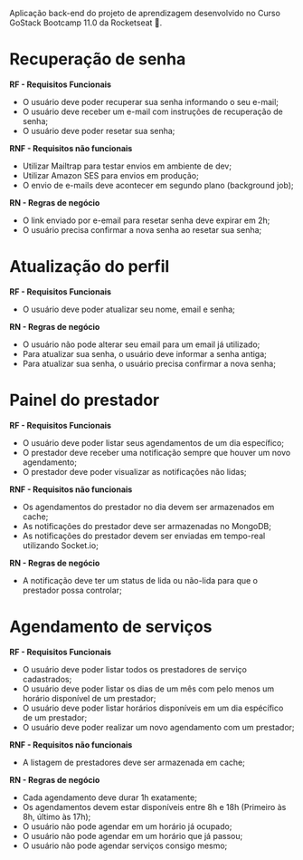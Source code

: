 Aplicação back-end do projeto de aprendizagem desenvolvido no Curso GoStack Bootcamp 11.0 da Rocketseat 🚀.

# Recuperação de senha

**RF - Requisitos Funcionais**

- O usuário deve poder recuperar sua senha informando o seu e-mail;
- O usuário deve receber um e-mail com instruções de recuperação de senha;
- O usuário deve poder resetar sua senha;

**RNF - Requisitos não funcionais**

- Utilizar Mailtrap para testar envios em ambiente de dev;
- Utilizar Amazon SES para envios em produção;
- O envio de e-mails deve acontecer em segundo plano (background job);

**RN - Regras de negócio**

- O link enviado por e-email para resetar senha deve expirar em 2h;
- O usuário precisa confirmar a nova senha ao resetar sua senha;

# Atualização do perfil

**RF - Requisitos Funcionais**

- O usuário deve poder atualizar seu nome, email e senha;

**RN - Regras de negócio**

- O usuário não pode alterar seu email para um email já utilizado;
- Para atualizar sua senha, o usuário deve informar a senha antiga;
- Para atualizar sua senha, o usuário precisa confirmar a nova senha;

# Painel do prestador

**RF - Requisitos Funcionais**

- O usuário deve poder listar seus agendamentos de um dia específico;
- O prestador deve receber uma notificação sempre que houver um novo agendamento;
- O prestador deve poder visualizar as notificações não lidas;

**RNF - Requisitos não funcionais**

- Os agendamentos do prestador no dia devem ser armazenados em cache;
- As notificações do prestador deve ser armazenadas no MongoDB;
- As notificações do prestador devem ser enviadas em tempo-real utilizando Socket.io;

**RN - Regras de negócio**

- A notificação deve ter um status de lida ou não-lida para que o prestador possa controlar;

# Agendamento de serviços

**RF - Requisitos Funcionais**

- O usuário deve poder listar todos os prestadores de serviço cadastrados;
- O usuário deve poder listar os dias de um mês com pelo menos um horário disponível de um prestador;
- O usuário deve poder listar horários disponíveis em um dia espécífico de um prestador;
- O usuário deve poder realizar um novo agendamento com um prestador;

**RNF - Requisitos não funcionais**

- A listagem de prestadores deve ser armazenada em cache;

**RN - Regras de negócio**

- Cada agendamento deve durar 1h exatamente;
- Os agendamentos devem estar disponíveis entre 8h e 18h (Primeiro às 8h, último às 17h);
- O usuário não pode agendar em um horário já ocupado;
- O usuário não pode agendar em um horário que já passou;
- O usuário não pode agendar serviços consigo mesmo;
